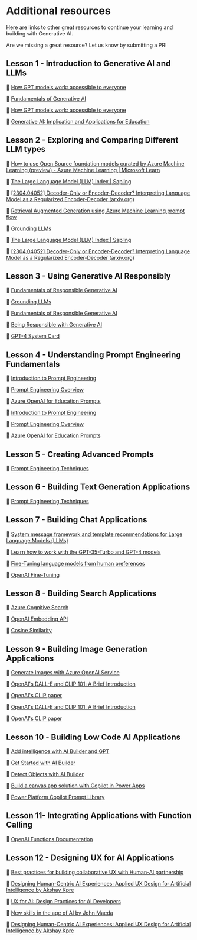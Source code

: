 # Additional resources

Here are links to other great resources to continue your learning and building with Generative AI.

Are we missing a great resource? Let us know by submitting a PR!

## Lesson 1  - Introduction to Generative AI and LLMs

🔗 [How GPT models work: accessible to everyone](https://bea.stollnitz.com/blog/how-gpt-works/)

🔗 [Fundamentals of Generative AI](https://learn.microsoft.com/training/modules/fundamentals-generative-ai?&WT.mc_id=academic-105485-koreyst)

🔗 [How GPT models work: accessible to everyone](https://bea.stollnitz.com/blog/how-gpt-works?WT.mc_id=academic-105485-koreyst)

🔗 [Generative AI: Implication and Applications for Education](https://arxiv.org/abs/2305.07605?wt.mc_id=github_S-1231_webpage_reactor)

## Lesson 2 - Exploring and Comparing Different LLM types

🔗 [How to use Open Source foundation models curated by Azure Machine Learning (preview) - Azure Machine Learning | Microsoft Learn](https://learn.microsoft.com/azure/machine-learning/how-to-use-foundation-models?WT.mc_id=academic-105485-koreyst)

🔗 [The Large Language Model (LLM) Index | Sapling](https://sapling.ai/llm/index)

🔗 [[2304.04052] Decoder-Only or Encoder-Decoder? Interpreting Language Model as a Regularized Encoder-Decoder (arxiv.org)](https://arxiv.org/abs/2304.04052)

🔗 [Retrieval Augmented Generation using Azure Machine Learning prompt flow](https://learn.microsoft.com/azure/machine-learning/concept-retrieval-augmented-generation?WT.mc_id=academic-105485-koreyst)

🔗 [Grounding LLMs](https://techcommunity.microsoft.com/t5/fasttrack-for-azure/grounding-llms/ba-p/3843857?wt.mc_id=github_S-1231_webpage_reactor)

🔗 [The Large Language Model (LLM) Index | Sapling](https://sapling.ai/llm/index?wt.mc_id=github_S-1231_webpage_reactor )

🔗 [[2304.04052] Decoder-Only or Encoder-Decoder? Interpreting Language Model as a Regularized Encoder-Decoder (arxiv.org)](https://arxiv.org/abs/2304.04052?wt.mc_id=github_S-1231_webpage_reactor)

## Lesson 3 - Using Generative AI Responsibly

🔗 [Fundamentals of Responsible Generative AI](https://learn.microsoft.com/training/modules/responsible-generative-ai/?&WT.mc_id=academic-105485-koreyst)

🔗 [Grounding LLMs](https://techcommunity.microsoft.com/t5/fasttrack-for-azure/grounding-llms/ba-p/3843857)

🔗 [Fundamentals of Responsible Generative AI](https://learn.microsoft.com/training/modules/responsible-generative-ai?WT.mc_id=academic-105485-koreyst)

🔗 [Being Responsible with Generative AI](https://learn.microsoft.com/shows/ai-show/being-responsible-with-generative-ai?WT.mc_id=academic-105485-koreyst)

🔗 [GPT-4 System Card](https://cdn.openai.com/papers/gpt-4-system-card.pdf?wt.mc_id=github_S-1231_webpage_reactor)

## Lesson 4 - Understanding Prompt Engineering Fundamentals

🔗 [Introduction to Prompt Engineering](https://learn.microsoft.com/azure/ai-services/openai/concepts/prompt-engineering?&WT.mc_id=academic-105485-koreyst)

🔗 [Prompt Engineering Overview](https://learn.microsoft.com/semantic-kernel/prompt-engineering/?WT.mc_id=academic-105485-koreyst)

🔗 [Azure OpenAI for Education Prompts](https://techcommunity.microsoft.com/t5/education-blog/azure-openai-for-education-prompts-ai-and-a-guide-from-ethan-and/ba-p/3938259?wt.mc_id=github_S-1231_webpage_reactor )

🔗 [Introduction to Prompt Engineering](https://learn.microsoft.com/azure/ai-services/openai/concepts/prompt-engineering?WT.mc_id=academic-105485-koreyst)

🔗 [Prompt Engineering Overview](https://learn.microsoft.com/semantic-kernel/prompt-engineering?WT.mc_id=academic-105485-koreyst)

🔗 [Azure OpenAI for Education Prompts](https://techcommunity.microsoft.com/t5/e1.ucation-blog/azure-openai-for-education-prompts-ai-and-a-guide-from-ethan-and/ba-p/3938259)

## Lesson 5  - Creating Advanced Prompts

🔗 [Prompt Engineering Techniques](https://learn.microsoft.com/azure/ai-services/openai/concepts/advanced-prompt-engineering?WT.mc_id=academic-105485-koreyst)

## Lesson 6 - Building Text Generation Applications

🔗 [Prompt Engineering Techniques](https://learn.microsoft.com/azure/ai-services/openai/concepts/advanced-prompt-engineering?pivots=programming-language-chat-completions&WT.mc_id=academic-105485-koreyst)

## Lesson 7 - Building Chat Applications

🔗 [System message framework and template recommendations for Large Language Models (LLMs)](https://learn.microsoft.com/azure/ai-services/openai/concepts/system-message?WT.mc_id=academic-105485-koreyst)

🔗 [Learn how to work with the GPT-35-Turbo and GPT-4 models](https://learn.microsoft.com/azure/ai-services/openai/how-to/chatgpt?&WT.mc_id=academic-105485-koreyst)

🔗 [Fine-Tuning language models from human preferences](https://arxiv.org/pdf/1909.08593.pdf?wt.mc_id=github_S-1231_webpage_reactor)

🔗 [OpenAI Fine-Tuning](https://platform.openai.com/docs/guides/fine-tuning/when-to-use-fine-tuning?wt.mc_id=github_S-1231_webpage_reactor )

## Lesson 8 - Building Search Applications

🔗 [Azure Cognitive Search](https://learn.microsoft.com/training/modules/improve-search-results-vector-search?WT.mc_id=academic-105485-koreyst)

🔗 [OpenAI Embedding API](https://platform.openai.com/docs/api-reference/embeddings?wt.mc_id=github_S-1231_webpage_reactor)

🔗 [Cosine Similarity](https://en.wikipedia.org/wiki/Cosine_similarity?wt.mc_id=github_S-1231_webpage_reactor)

## Lesson 9 - Building Image Generation Applications

🔗  [Generate Images with Azure OpenAI Service](https://learn.microsoft.com/training/modules/generate-images-azure-openai?WT.mc_id=academic-105485-koreyst)

🔗 [OpenAI's DALL-E and CLIP 101: A Brief Introduction](https://towardsdatascience.com/openais-dall-e-and-clip-101-a-brief-introduction-3a4367280d4e?wt.mc_id=github_S-1231_webpage_reactor)

🔗 [OpenAI's CLIP paper](https://arxiv.org/pdf/2103.00020.pdf?wt.mc_id=github_S-1231_webpage_reactor)

🔗 [OpenAI's DALL-E and CLIP 101: A Brief Introduction](https://towardsdatascience.com/openais-dall-e-and-clip-101-a-brief-introduction-3a4367280d4e)

🔗 [OpenAI's CLIP paper](https://arxiv.org/pdf/2103.00020.pdf)

## Lesson 10 - Building Low Code AI Applications

🔗 [Add intelligence with AI Builder and GPT](https://learn.microsoft.com/training/modules/ai-builder-text-generation?&WT.mc_id=academic-105485-koreyst)

🔗 [Get Started with AI Builder](https://learn.microsoft.com/training/modules/get-started-with-ai-builder?WT.mc_id=academic-105485-koreyst)

🔗 [Detect Objects with AI Builder](https://learn.microsoft.com/training/modules/get-started-with-ai-builder-object-detection?WT.mc_id=academic-105485-koreyst)

🔗 [Build a canvas app solution with Copilot in Power Apps](https://learn.microsoft.com/training/modules/build-canvas-app-real-estate-power-apps-copilot/?WT.mc_id=academic-105485-koreyst)

🔗 [Power Platform Copilot Prompt Library](https://pnp.github.io/powerplatform-prompts/?wt.mc_id=github_S-1231_webpage_reactor&WT.mc_id=academic-109639-somelezediko)

## Lesson 11- Integrating Applications with Function Calling

🔗 [OpenAI Functions Documentation](https://learn.microsoft.com/azure/ai-services/openai/how-to/function-calling?WT.mc_id=academic-105485-koreyst)

## Lesson 12 - Designing UX for AI Applications

🔗 [Best practices for building collaborative UX with Human-AI partnership](https://learn.microsoft.com/community/content/best-practices-ai-ux?WT.mc_id=academic-105485-koreyst)

🔗  [Designing Human-Centric AI Experiences: Applied UX Design for Artificial Intelligence by Akshay Kpre](https://www.linkedin.com/learning/ux-for-ai-design-practices-for-ai-developers?wt.mc_id=github_S-1231_webpage_reactor)

🔗 [UX for AI: Design Practices for AI Developers](https://www.youtube.com/watch?wt.mc_id=github_S-1231_webpage_reactor&v=Lkbkd_hkDLY)

🔗 [New skills in the age of AI by John Maeda](https://www.amazon.com/Designing-Human-Centric-Experiences-Artificial-Intelligence/dp/1484280873?wt.mc_id=github_S-1231_webpage_reactor)

🔗  [Designing Human-Centric AI Experiences: Applied UX Design for Artificial Intelligence by Akshay Kpre](https://www.amazon.com/Designing-Human-Centric-Experiences-Artificial-Intelligence/dp/1484280873)
